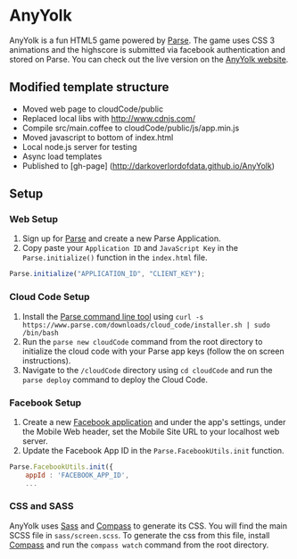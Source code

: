 # AnyYolk

AnyYolk is a fun HTML5 game powered by [Parse](https://parse.com). The game uses CSS 3 animations and the highscore is submitted via facebook authentication and stored on Parse. You can check out the live version on the [AnyYolk website](https://anyyolk.com).

## Modified template structure

- Moved web page to cloudCode/public
- Replaced local libs with http://www.cdnjs.com/
- Compile src/main.coffee to cloudCode/public/js/app.min.js
- Moved javascript to bottom of index.html
- Local node.js server for testing
- Async load templates
- Published to [gh-page] (http://darkoverlordofdata.github.io/AnyYolk)

## Setup

### Web Setup
1. Sign up for [Parse](https://parse.com/#signup) and create a new Parse Application.
2. Copy paste your `Application ID` and `JavaScript Key` in the `Parse.initialize()` function in the `index.html` file.

```js
Parse.initialize("APPLICATION_ID", "CLIENT_KEY");
```

### Cloud Code Setup
1. Install the [Parse command line tool](https://parse.com/docs/cloud_code_guide#started) using `curl -s https://www.parse.com/downloads/cloud_code/installer.sh | sudo /bin/bash`
2. Run the `parse new cloudCode` command from the root directory to initialize the cloud code with your Parse app keys (follow the on screen instructions).
3. Navigate to the `/cloudCode` directory using `cd cloudCode` and run the `parse deploy` command to deploy the Cloud Code.

### Facebook Setup
1. Create a new [Facebook application](https://developers.facebook.com/apps) and under the app's settings, under the Mobile Web header, set the Mobile Site URL to your localhost web server.
2. Update the Facebook App ID in the `Parse.FacebookUtils.init` function.

```js
Parse.FacebookUtils.init({
    appId : 'FACEBOOK_APP_ID',
    ...
```

### CSS and SASS

AnyYolk uses [Sass](http://sass-lang.com/) and [Compass](http://compass-style.org/) to generate its CSS. You will find the main SCSS file in `sass/screen.scss`. To generate the css from this file, install [Compass](http://compass-style.org/) and run the `compass watch` command from the root directory.
